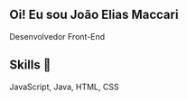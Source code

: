 ## Oi! Eu sou João Elias Maccari

Desenvolvedor Front-End


## Skills 🤺
JavaScript, Java, HTML, CSS

